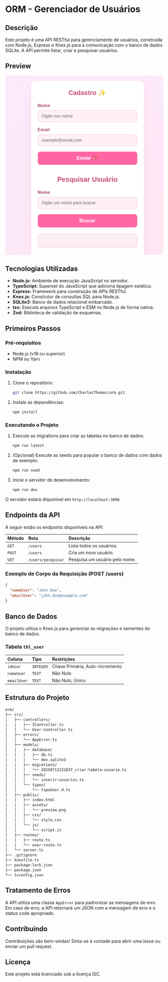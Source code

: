 
# ORM - Gerenciador de Usuários

## Descrição

Este projeto é uma API RESTful para gerenciamento de usuários, construída com Node.js, Express e Knex.js para a comunicação com o banco de dados SQLite. A API permite listar, criar e pesquisar usuários.

## Preview

![Preview do Projeto](src/public/assets/preview.png)

## Tecnologias Utilizadas

*   **Node.js:** Ambiente de execução JavaScript no servidor.
*   **TypeScript:** Superset do JavaScript que adiciona tipagem estática.
*   **Express:** Framework para construção de APIs RESTful.
*   **Knex.js:** Construtor de consultas SQL para Node.js.
*   **SQLite3:** Banco de dados relacional embarcado.
*   **tsx:** Executa arquivos TypeScript e ESM no Node.js de forma nativa.
*   **Zod:** Biblioteca de validação de esquemas.

## Primeiros Passos

### Pré-requisitos

*   Node.js (v18 ou superior)
*   NPM ou Yarn

### Instalação

1.  Clone o repositório:
    ```bash
    git clone https://github.com/CharlesThomaz/orm.git
    ```
2.  Instale as dependências:
    ```bash
    npm install
    ```

### Executando o Projeto

1.  Execute as migrations para criar as tabelas no banco de dados:
    ```bash
    npm run latest
    ```
2.  (Opcional) Execute as seeds para popular o banco de dados com dados de exemplo:
    ```bash
    npm run seed
    ```
3.  Inicie o servidor de desenvolvimento:
    ```bash
    npm run dev
    ```

O servidor estará disponível em `http://localhost:3000`.

## Endpoints da API

A seguir estão os endpoints disponíveis na API:

| Método | Rota            | Descrição                  |
| :----- | :-------------- | :------------------------- |
| `GET`  | `/users`        | Lista todos os usuários.   |
| `POST` | `/users`        | Cria um novo usuário.      |
| `GET`  | `/users/pesquisar` | Pesquisa um usuário pelo nome. |

### Exemplo de Corpo da Requisição (POST /users)

```json
{
  "nameUser": "John Doe",
  "emailUser": "john.doe@example.com"
}
```

## Banco de Dados

O projeto utiliza o Knex.js para gerenciar as migrações e sementes do banco de dados.

### Tabela `tbl_user`

| Coluna      | Tipo     | Restrições        |
| :---------- | :------- | :---------------- |
| `idUser`    | `INTEGER`| Chave Primária, Auto-incremento |
| `nameUser`  | `TEXT`   | Não Nulo          |
| `emailUser` | `TEXT`   | Não Nulo, Único   |

## Estrutura do Projeto

```
orm/
├── src/
│   ├── controllers/
│   │   ├── IController.ts
│   │   └── User-Controller.ts
│   ├── errors/
│   │   └── AppError.ts
│   ├── models/
│   │   ├── database/
│   │   │   ├── db.ts
│   │   │   └── dev.sqlite3
│   │   ├── migrations/
│   │   │   └── 20250712231837_criar-tabela-usuario.ts
│   │   ├── seeds/
│   │   │   └── inserir-usuarios.ts
│   │   └── types/
│   │       └── tipoUser.d.ts
│   ├── public/
│   │   ├── index.html
│   │   ├── assets/
│   │   │   └── preview.png
│   │   ├── css/
│   │   │   └── style.css
│   │   └── js/
│   │       └── script.js
│   ├── routes/
│   │   ├── route.ts
│   │   └── user-route.ts
│   └── server.ts
├── .gitignore
├── knexfile.ts
├── package-lock.json
├── package.json
└── tsconfig.json
```

## Tratamento de Erros

A API utiliza uma classe `AppError` para padronizar as mensagens de erro. Em caso de erro, a API retornará um JSON com a mensagem de erro e o status code apropriado.

## Contribuindo

Contribuições são bem-vindas! Sinta-se à vontade para abrir uma issue ou enviar um pull request.

## Licença

Este projeto está licenciado sob a licença ISC.
